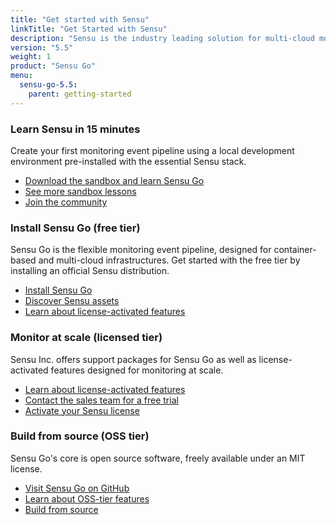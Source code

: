 ```yaml
---
title: "Get started with Sensu"
linkTitle: "Get Started with Sensu"
description: "Sensu is the industry leading solution for multi-cloud monitoring at scale. The Sensu monitoring event pipeline empowers businesses to automate their monitoring workflows and gain deep visibility into their multi-cloud environments. Get started now and feel the #monitoringlove."
version: "5.5"
weight: 1
product: "Sensu Go"
menu:
  sensu-go-5.5:
    parent: getting-started
---
```


### Learn Sensu in 15 minutes

Create your first monitoring event pipeline using a local development environment pre-installed with the essential Sensu stack.

- [Download the sandbox and learn Sensu Go][7]
- [See more sandbox lessons][1]
- [Join the community][8]

### Install Sensu Go (free tier)

Sensu Go is the flexible monitoring event pipeline, designed for container-based and multi-cloud infrastructures.
Get started with the free tier by installing an official Sensu distribution.

- [Install Sensu Go][2]
- [Discover Sensu assets][6]
- [Learn about license-activated features][12]

### Monitor at scale (licensed tier)

Sensu Inc. offers support packages for Sensu Go as well as license-activated features designed for monitoring at scale.

- [Learn about license-activated features][12]
- [Contact the sales team for a free trial][4]
- [Activate your Sensu license][5]

### Build from source (OSS tier)
Sensu Go's core is open source software, freely available under an MIT license.

- [Visit Sensu Go on GitHub][10]
- [Learn about OSS-tier features][12]
- [Build from source][11]

[1]: ../sandbox
[2]: ../../installation/install-sensu
[3]: https://sensu.io/products/enterprise
[4]: https://sensu.io/sales/
[5]: ../enterprise
[6]: https://bonsai.sensu.io
[7]: ../learn-sensu
[8]: https://sensu.io/community
[9]: ../../reference/license
[10]: https://github.com/sensu/sensu-go
[11]: https://github.com/sensu/sensu-go/blob/master/CONTRIBUTING.md#building
[12]: https://sensu.io/products
